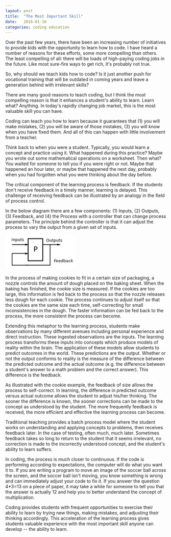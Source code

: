 ```yaml
---
layout: post
title:  "The Most Important Skill"
date:   2016-01-16
categories: coding education
---
```


Over the past few years, there have been an increasing number of initiatives to provide kids with the opportunity to learn how to code. I have heard a number of reasons for these efforts, some more compelling than others. The least compelling of all: there will be loads of high-paying coding jobs in the future. Like most sure-fire ways to get rich, it's probably not true.

So, why should we teach kids how to code? Is it just another push for vocational training that will be outdated in coming years and leave a generation behind with irrelevant skills?

There are many good reasons to teach coding, but I think the most compelling reason is that it enhances a student's ability to learn. Learn what? Anything. In today's rapidly changing job market, this is the most valuable skill you can have.

Coding can teach you how to learn because it guarantees that (1) you will make mistakes, (2) you will be aware of those mistakes, (3) you will know when you have fixed them. And all of this can happen with little involvement from a teacher.

Think back to when you were a student. Typically, you would learn a concept and practice using it. What happened during this practice? Maybe you wrote out some mathematical operations on a worksheet. Then what? You waited for someone to tell you if you were right or not. Maybe that happened an hour later, or maybe that happened the next day, probably when you had forgotten what you were thinking about the day before.

The critical component of the learning process is feedback. If the students don't receive feedback in a timely manner, learning is delayed. This challenge of receiving feedback can be illustrated by an analogy in the field of process control.

In the below diagram there are a few components: (1) Inputs, (2) Outputs, (3) Feedback, and (4) the Process with a controller that can change process parameters. The principle behind the controller is that it can adjust the process to vary the output from a given set of inputs.

![](/img/feedback.png)

In the process of making cookies to fit in a certain size of packaging, a nozzle controls the amount of dough placed on the baking sheet. When the baking has finished, the cookie size is measured. If the cookies are too large, this information is fed back to the process so that the nozzle releases less dough for each cookie. The process continues to adjust itself so that the cookies are the same size each time, self-correcting for small inconsistencies in the dough. The faster information can be fed back to the process, the more consistent the process can become.

Extending this metaphor to the learning process, students make observations by many different avenues including personal experience and direct instruction. These ingested observations are the inputs. The learning process transforms these inputs into concepts which produce models of reality within the brain. The application of these models allow students to predict outcomes in the world. These predictions are the output. Whether or not the output conforms to reality is the measure of the difference between the predicted outcome and the actual outcome (e.g. the difference between a student's answer to a math problem and the correct answer). This difference is the feedback.

As illustrated with the cookie example, the feedback of size allows the process to self-correct. In learning, the difference in predicted outcome versus actual outcome allows the student to adjust his/her thinking. The sooner the difference is known, the sooner corrections can be made to the concept as understood by the student. The more frequently feedback is received, the more efficient and effective the learning process can become.

Traditional teaching provides a batch process model where the student works on understanding and applying concepts to problems, then receives feedback later. In the case of testing, often much, much later. Sometimes feedback takes so long to return to the student that it seems irrelevant, no correction is made to the incorrectly understood concept, and the student's ability to learn suffers.

In coding, the process is much closer to continuous. If the code is performing according to expectations, the computer will do what you want it to. If you are writing a program to move an image of the soccer ball across the screen, and the soccer ball isn't moving, you know something is wrong and can immediately adjust your code to fix it. If you answer the question 4*3=13 on a piece of paper, it may take a while for someone to tell you that the answer is actually 12 and help you to better understand the concept of multiplication.

Coding provides students with frequent opportunities to exercise their ability to learn by trying new things, making mistakes, and adjusting their thinking accordingly. This acceleration of the learning process gives students valuable experience with the most important skill anyone can develop -- the ability to learn.